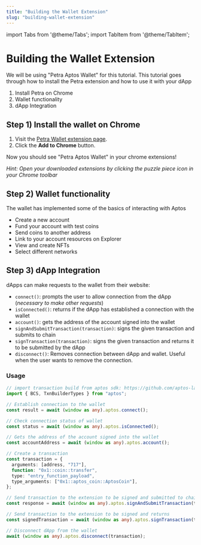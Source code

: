 ```yaml
---
title: "Building the Wallet Extension"
slug: "building-wallet-extension"
---
```


import Tabs from '@theme/Tabs';
import TabItem from '@theme/TabItem';

# Building the Wallet Extension

We will be using "Petra Aptos Wallet" for this tutorial. This tutorial goes through how to install the Petra extension and how to use it with your dApp

1. Install Petra on Chrome
2. Wallet functionality
3. dApp Integration

## Step 1) Install the wallet on Chrome

1. Visit the [Petra Wallet extension page](https://chrome.google.com/webstore/detail/petra/ejjladinnckdgjemekebdpeokbikhfci).
2. Click the **Add to Chrome** button.

Now you should see "Petra Aptos Wallet" in your chrome extensions!

_Hint: Open your downloaded extensions by clicking the puzzle piece icon in your Chrome toolbar_

## Step 2) Wallet functionality

The wallet has implemented some of the basics of interacting with Aptos

- Create a new account
- Fund your account with test coins
- Send coins to another address
- Link to your account resources on Explorer
- View and create NFTs
- Select different networks

## Step 3) dApp Integration

dApps can make requests to the wallet from their website:

- `connect()`: prompts the user to allow connection from the dApp (_necessary to make other requests_)
- `isConnected()`: returns if the dApp has established a connection with the wallet
- `account()`: gets the address of the account signed into the wallet
- `signAndSubmitTransaction(transaction)`: signs the given transaction and submits to chain
- `signTransaction(transaction)`: signs the given transaction and returns it to be submitted by the dApp
- `disconnect()`: Removes connection between dApp and wallet. Useful when the user wants to remove the connection.

### Usage

```typescript
// import transaction build from aptos sdk: https://github.com/aptos-labs/aptos-core/tree/main/ecosystem/typescript/sdk
import { BCS, TxnBuilderTypes } from "aptos";

// Establish connection to the wallet
const result = await (window as any).aptos.connect();

// Check connection status of wallet
const status = await (window as any).aptos.isConnected();

// Gets the address of the account signed into the wallet
const accountAddress = await (window as any).aptos.account();

// Create a transaction
const transaction = {
  arguments: [address, "717"],
  function: "0x1::coin::transfer",
  type: "entry_function_payload",
  type_arguments: ["0x1::aptos_coin::AptosCoin"],
};

// Send transaction to the extension to be signed and submitted to chain
const response = await (window as any).aptos.signAndSubmitTransaction(transaction);

// Send transaction to the extension to be signed and returns
const signedTransaction = await (window as any).aptos.signTransaction(transaction);

// Disconnect dApp from the wallet
await (window as any).aptos.disconnect(transaction);
```
